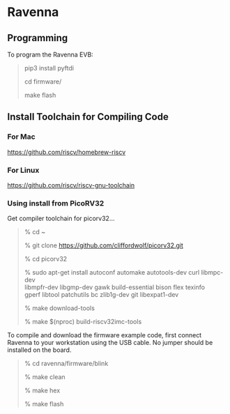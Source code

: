 # Ravenna

## Programming

To program the Ravenna EVB:

> pip3 install pyftdi
>
> cd firmware/<project>
>
> make flash


## Install Toolchain for Compiling Code

### For Mac

https://github.com/riscv/homebrew-riscv

### For Linux

https://github.com/riscv/riscv-gnu-toolchain

### Using install from PicoRV32

Get compiler toolchain for picorv32…
> % cd ~
>
> % git clone https://github.com/cliffordwolf/picorv32.git
>
> % cd picorv32
>
> % sudo apt-get install autoconf automake autotools-dev curl libmpc-dev \
libmpfr-dev libgmp-dev gawk build-essential bison flex texinfo \
gperf libtool patchutils bc zlib1g-dev git libexpat1-dev
>
> % make download-tools
>
> % make $(nproc) build-riscv32imc-tools
>
  
  To compile and download the firmware example code, first connect Ravenna 
  to your workstation using the USB cable.  No jumper should be installed on the board.
  
> % cd ravenna/firmware/blink
>
> % make clean
>
> % make hex
>
> % make flash
